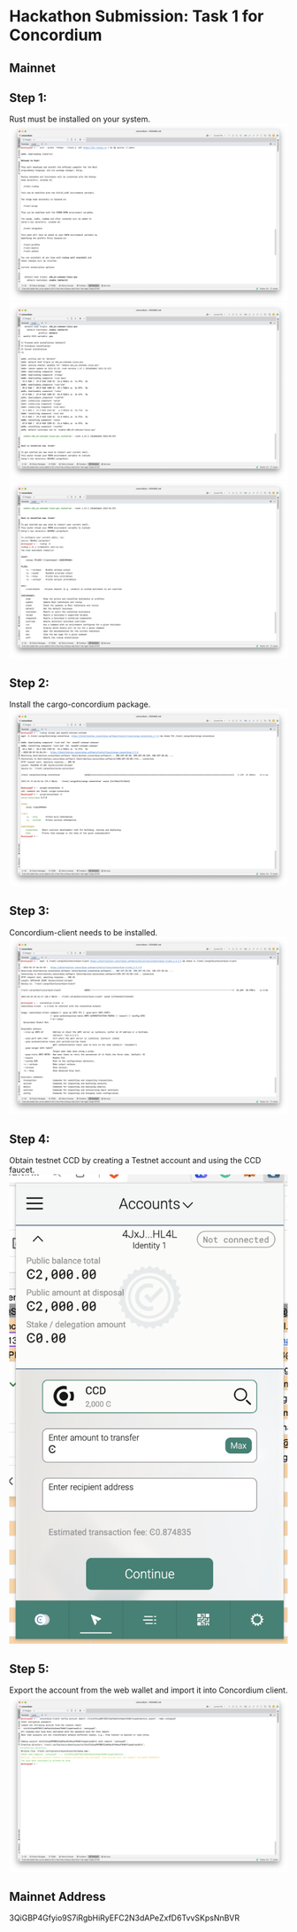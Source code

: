 # Hackathon Submission: Task 1 for Concordium
## Mainnet

## Step 1:
Rust must be installed on your system.
![img-1.png](img-1.png)![img-2.png](img-2.png)![img-3.png](img-3.png)
## Step 2: 
Install the cargo-concordium package.
![img-4.png](img-4.png)
## Step 3: 
Concordium-client needs to be installed.
![img-5.png](img-5.png)
## Step 4: 
Obtain testnet CCD by creating a Testnet account and using the CCD faucet.
![img-6.png](img-6.png)
## Step 5: 
Export the account from the web wallet and import it into Concordium client.
![img-.png](img-7.png)
## Mainnet Address
3QiGBP4Gfyio9S7iRgbHiRyEFC2N3dAPeZxfD6TvvSKpsNnBVR
